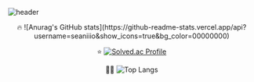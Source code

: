 ![header](https://capsule-render.vercel.app/api?type=Waving&color=auto&height=300&section=header&text=seaniiio&fontSize=90&fontColor=#531269)

<div align="center">
  🔥
  ![Anurag's GitHub stats](https://github-readme-stats.vercel.app/api?username=seaniiio&show_icons=true&bg_color=00000000)

  ⭐️
  [![Solved.ac Profile](http://mazassumnida.wtf/api/v2/generate_badge?boj=cnc4750)](https://solved.ac/cnc4750/)

  👩‍💻
  ![Top Langs](https://github-readme-stats.vercel.app/api/top-langs/?username=seaniiio&layout=compact&theme=tokyonight)
  
</div>
<!--
**seaniiio/seaniiio** is a ✨ _special_ ✨ repository because its `README.md` (this file) appears on your GitHub profile.

Here are some ideas to get you started:

- 🔭 I’m currently working on ...
- 🌱 I’m currently learning ...
- 👯 I’m looking to collaborate on ...
- 🤔 I’m looking for help with ...
- 💬 Ask me about ...
- 📫 How to reach me: ...
- 😄 Pronouns: ...
- ⚡ Fun fact: ...
-->
